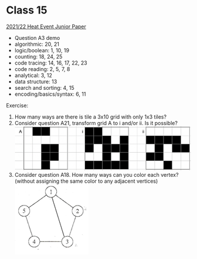 # Class 15
[2021/22 Heat Event Junior Paper](https://github.com/miyagi-sensei/georgia/blob/main/class15/hkoi22hj.pdf)
- Question A3 demo
- algorithmic: 20, 21
- logic/boolean: 1, 10, 19
- counting: 18, 24, 25
- code tracing: 14, 16, 17, 22, 23
- code reading: 2, 5, 7, 8
- analytical: 3, 12
- data structure: 13
- search and sorting: 4, 15
- encoding/basics/syntax: 6, 11

Exercise:
1. How many ways are there is tile a 3x10 grid with only 1x3 tiles?
2. Consider question A21, transform grid A to i and/or ii. Is it possible? <br>
    ![grids](https://github.com/miyagi-sensei/georgia/blob/main/class15/ex2.png)
3. Consider question A18. How many ways can you color each vertex? (without assigning the same color to any adjacent vertices)<br>
    ![pentagon](https://github.com/miyagi-sensei/georgia/blob/main/class15/ex3.png)
